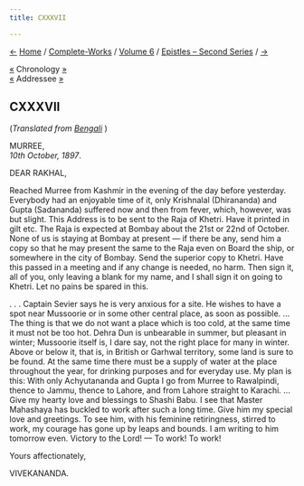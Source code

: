 ```yaml
---
title: CXXXVII

---
```

<div>

[←](136_akhandananda.htm) [Home](../../../index.htm) /
[Complete-Works](../../complete_works.htm) / [Volume
6](../volume_6_contents.htm) / [Epistles – Second
Series](epistles_second_series_contents.htm) / [→](138_m.htm)

  

[«](136_akhandananda.htm) Chronology
[»](../../volume_5/epistles_first_series/081_jagmohanlal.htm)  
[«](../../volume_8/epistles_fourth_series/109_rakhal.htm) Addressee
[»](../../volume_8/epistles_fourth_series/111_rakhal.htm)

## CXXXVII

(*Translated from [Bengali](b8376e6137.pdf)* )

MURREE,  
*10th October, 1897*.

DEAR RAKHAL,

Reached Murree from Kashmir in the evening of the day before yesterday.
Everybody had an enjoyable time of it, only Krishnalal (Dhirananda) and
Gupta (Sadananda) suffered now and then from fever, which, however, was
but slight. This Address is to be sent to the Raja of Khetri. Have it
printed in gilt etc. The Raja is expected at Bombay about the 21st or
22nd of October. None of us is staying at Bombay at present — if there
be any, send him a copy so that he may present the same to the Raja even
on Board the ship, or somewhere in the city of Bombay. Send the superior
copy to Khetri. Have this passed in a meeting and if any change is
needed, no harm. Then sign it, all of you, only leaving a blank for my
name, and I shall sign it on going to Khetri. Let no pains be spared in
this.

. . . Captain Sevier says he is very anxious for a site. He wishes to
have a spot near Mussoorie or in some other central place, as soon as
possible. ... The thing is that we do not want a place which is too
cold, at the same time it must not be too hot. Dehra Dun is unbearable
in summer, but pleasant in winter; Mussoorie itself is, I dare say, not
the right place for many in winter. Above or below it, that is, in
British or Garhwal territory, some land is sure to be found. At the same
time there must be a supply of water at the place throughout the year,
for drinking purposes and for everyday use. My plan is this: With only
Achyutananda and Gupta I go from Murree to Rawalpindi, thence to Jammu,
thence to Lahore, and from Lahore straight to Karachi. ... Give my
hearty love and blessings to Shashi Babu. I see that Master Mahashaya
has buckled to work after such a long time. Give him my special love and
greetings. To see him, with his feminine retiringness, stirred to work,
my courage has gone up by leaps and bounds. I am writing to him tomorrow
even. Victory to the Lord! — To work! To work! 

Yours affectionately,

VIVEKANANDA.

</div>

